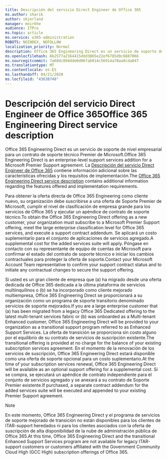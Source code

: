 ```yaml
---
title: Descripción del servicio Direct Engineer de Office 365
ms.author: sharik
author: skjerland
manager: mnirkhe
audience: ITPro
ms.topic: article
ms.service: o365-administration
ROBOTS: NOINDEX, NOFOLLOW
localization_priority: Normal
description: Office 365 Engineering Direct es un servicio de soporte de nivel empresarial para un contrato de soporte técnico Premier de Microsoft. La descripción del servicio Direct Engineer de Office 365 contiene información adicional sobre las características ofrecidas y los requisitos de implementación.
ms.openlocfilehash: 6b2577a2164415ddd3865e22ef6785d9c6887066
ms.sourcegitcommit: 7a68dc894dde0d06fab014c56914a78aa8cda847
ms.translationtype: MT
ms.contentlocale: es-ES
ms.lasthandoff: 04/21/2020
ms.locfileid: "43638748"
---
```

# <a name="office-365-engineering-direct-service-description"></a><span data-ttu-id="e4746-104">Descripción del servicio Direct Engineer de Office 365</span><span class="sxs-lookup"><span data-stu-id="e4746-104">Office 365 Engineering Direct service description</span></span>

<span data-ttu-id="e4746-105">Office 365 Engineering Direct es un servicio de soporte de nivel empresarial para un contrato de soporte técnico Premier de Microsoft.</span><span class="sxs-lookup"><span data-stu-id="e4746-105">Office 365 Engineering Direct is an enterprise-level support services addition for a Microsoft Premier Support agreement.</span></span> <span data-ttu-id="e4746-106">La [Descripción del servicio Direct Engineer de Office 365](https://github.com/MicrosoftDocs/OfficeDocs-O365ServiceDescriptions/blob/master/Office%20365%20Engineering%20Direct%20-%20Svc%20Desc%20(25mar2019).pdf) contiene información adicional sobre las características ofrecidas y los requisitos de implementación.</span><span class="sxs-lookup"><span data-stu-id="e4746-106">The [Office 365 Engineering Direct service description](https://github.com/MicrosoftDocs/OfficeDocs-O365ServiceDescriptions/blob/master/Office%20365%20Engineering%20Direct%20-%20Svc%20Desc%20(25mar2019).pdf) contains additional information regarding the features offered and implementation requirements.</span></span>

<span data-ttu-id="e4746-107">Para obtener la oferta directa de Office 365 Engineering como cliente nuevo, su organización debe suscribirse a una oferta de Soporte Premier de Microsoft, cumplir el nivel de clasificación de empresa grande para los servicios de Office 365 y ejecutar un apéndice de contrato de soporte técnico.</span><span class="sxs-lookup"><span data-stu-id="e4746-107">To obtain the Office 365 Engineering Direct offering as a new customer, your organization must subscribe to a Microsoft Premier Support offering, meet the large enterprise classification level for Office 365 services, and execute a support contract addendum.</span></span> <span data-ttu-id="e4746-108">Se aplicará un costo suplementario para el conjunto de aplicaciones de servicios agregado.</span><span class="sxs-lookup"><span data-stu-id="e4746-108">A supplemental cost for the added services suite will apply.</span></span> <span data-ttu-id="e4746-109">Póngase en contacto con su representante de equipo de cuentas de Microsoft para confirmar el estado del contrato de soporte técnico e iniciar los cambios contractuales para proteger la oferta de soporte.</span><span class="sxs-lookup"><span data-stu-id="e4746-109">Contact your Microsoft Account Team representative to confirm your support contract status and to initiate any contractual changes to secure the support offering.</span></span> 

<span data-ttu-id="e4746-110">Si usted es un gran cliente de empresa que (a) ha migrado desde una oferta dedicada de Office 365 dedicada a la última plataforma de servicios multiinquilinos o (b) se ha incorporado como cliente mejorado multiempresa, Office 365 Engineering Direct se proporcionará a su organización como un programa de soporte transitorio denominado servicios de soporte mejorados.</span><span class="sxs-lookup"><span data-stu-id="e4746-110">If you are a large enterprise customer that (a) has been migrated from a legacy Office 365 Dedicated offering to the latest multi-tenant services fabric or (b) was onboarded as a Multi-tenant Enhanced customer, Office 365 Engineering Direct will be provided to your organization as a transitional support program referred to as Enhanced Support Services.</span></span> <span data-ttu-id="e4746-111">La oferta de transición se proporciona sin costo alguno por el equilibrio de su contrato de servicios de suscripción existente.</span><span class="sxs-lookup"><span data-stu-id="e4746-111">The transitional offering is provided at no charge for the balance of your existing subscription services agreement.</span></span> <span data-ttu-id="e4746-112">En el momento de la renovación de los servicios de suscripción, Office 365 Engineering Direct estará disponible como una oferta de soporte opcional para un costo suplementario.</span><span class="sxs-lookup"><span data-stu-id="e4746-112">At the time of your subscription services renewal, Office 365 Engineering Direct will be available as an optional support offering for a supplemental cost.</span></span> <span data-ttu-id="e4746-113">Si se compra, se ejecutará un apéndice de contrato independiente para el conjunto de servicios agregado y se anexará a su contrato de Soporte Premier existente.</span><span class="sxs-lookup"><span data-stu-id="e4746-113">If purchased, a separate contract addendum for the added services suite will be executed and appended to your existing Premier Support agreement.</span></span>

> [!NOTE]
> <span data-ttu-id="e4746-114">En este momento, Office 365 Engineering Direct y el programa de servicios de soporte mejorado de transición no están disponibles para los clientes de ITAR-support heredados ni para los clientes asociados con la oferta de suscripción de alta disponibilidad de la nube de administración pública de Office 365.</span><span class="sxs-lookup"><span data-stu-id="e4746-114">At this time, Office 365 Engineering Direct and the transitional Enhanced Support Services program are not available for legacy ITAR-support customers or customers affiliated with the Government Community Cloud High (GCC High) subscription offerings of Office 365.</span></span>
